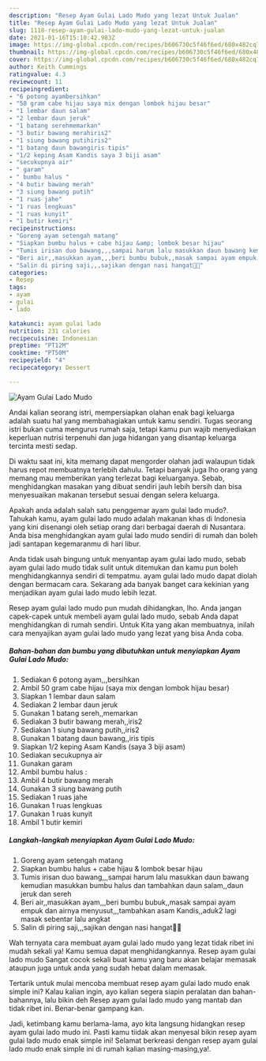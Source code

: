 ```yaml
---
description: "Resep Ayam Gulai Lado Mudo yang lezat Untuk Jualan"
title: "Resep Ayam Gulai Lado Mudo yang lezat Untuk Jualan"
slug: 1118-resep-ayam-gulai-lado-mudo-yang-lezat-untuk-jualan
date: 2021-01-16T15:10:42.983Z
image: https://img-global.cpcdn.com/recipes/b606730c5f46f6ed/680x482cq70/ayam-gulai-lado-mudo-foto-resep-utama.jpg
thumbnail: https://img-global.cpcdn.com/recipes/b606730c5f46f6ed/680x482cq70/ayam-gulai-lado-mudo-foto-resep-utama.jpg
cover: https://img-global.cpcdn.com/recipes/b606730c5f46f6ed/680x482cq70/ayam-gulai-lado-mudo-foto-resep-utama.jpg
author: Keith Cummings
ratingvalue: 4.3
reviewcount: 11
recipeingredient:
- "6 potong ayambersihkan"
- "50 gram cabe hijau saya mix dengan lombok hijau besar"
- "1 lembar daun salam"
- "2 lembar daun jeruk"
- "1 batang serehmemarkan"
- "3 butir bawang merahiris2"
- "1 siung bawang putihiris2"
- "1 batang daun bawangiris tipis"
- "1/2 keping Asam Kandis saya 3 biji asam"
- "secukupnya air"
- " garam"
- " bumbu halus "
- "4 butir bawang merah"
- "3 siung bawang putih"
- "1 ruas jahe"
- "1 ruas lengkuas"
- "1 ruas kunyit"
- "1 butir kemiri"
recipeinstructions:
- "Goreng ayam setengah matang"
- "Siapkan bumbu halus + cabe hijau &amp; lombok besar hijau"
- "Tumis irisan duo bawang,,,sampai harum lalu masukkan daun bawang kemudian masukkan bumbu halus dan tambahkan daun salam,,daun jeruk dan sereh"
- "Beri air,,masukkan ayam,,,beri bumbu bubuk,,masak sampai ayam empuk dan airnya menyusut,,,tambahkan asam Kandis,,aduk2 lagi masak sebentar lalu angkat"
- "Salin di piring saji,,,sajikan dengan nasi hangat🤗🤤"
categories:
- Resep
tags:
- ayam
- gulai
- lado

katakunci: ayam gulai lado 
nutrition: 231 calories
recipecuisine: Indonesian
preptime: "PT12M"
cooktime: "PT50M"
recipeyield: "4"
recipecategory: Dessert

---
```



![Ayam Gulai Lado Mudo](https://img-global.cpcdn.com/recipes/b606730c5f46f6ed/680x482cq70/ayam-gulai-lado-mudo-foto-resep-utama.jpg)

Andai kalian seorang istri, mempersiapkan olahan enak bagi keluarga adalah suatu hal yang membahagiakan untuk kamu sendiri. Tugas seorang istri bukan cuma mengurus rumah saja, tetapi kamu pun wajib menyediakan keperluan nutrisi terpenuhi dan juga hidangan yang disantap keluarga tercinta mesti sedap.

Di waktu  saat ini, kita memang dapat mengorder olahan jadi walaupun tidak harus repot membuatnya terlebih dahulu. Tetapi banyak juga lho orang yang memang mau memberikan yang terlezat bagi keluarganya. Sebab, menghidangkan masakan yang dibuat sendiri jauh lebih bersih dan bisa menyesuaikan makanan tersebut sesuai dengan selera keluarga. 



Apakah anda adalah salah satu penggemar ayam gulai lado mudo?. Tahukah kamu, ayam gulai lado mudo adalah makanan khas di Indonesia yang kini disenangi oleh setiap orang dari berbagai daerah di Nusantara. Anda bisa menghidangkan ayam gulai lado mudo sendiri di rumah dan boleh jadi santapan kegemaranmu di hari libur.

Anda tidak usah bingung untuk menyantap ayam gulai lado mudo, sebab ayam gulai lado mudo tidak sulit untuk ditemukan dan kamu pun boleh menghidangkannya sendiri di tempatmu. ayam gulai lado mudo dapat diolah dengan bermacam cara. Sekarang ada banyak banget cara kekinian yang menjadikan ayam gulai lado mudo lebih lezat.

Resep ayam gulai lado mudo pun mudah dihidangkan, lho. Anda jangan capek-capek untuk membeli ayam gulai lado mudo, sebab Anda dapat menghidangkan di rumah sendiri. Untuk Kita yang akan membuatnya, inilah cara menyajikan ayam gulai lado mudo yang lezat yang bisa Anda coba.

<!--inarticleads1-->

##### Bahan-bahan dan bumbu yang dibutuhkan untuk menyiapkan Ayam Gulai Lado Mudo:

1. Sediakan 6 potong ayam,,,bersihkan
1. Ambil 50 gram cabe hijau (saya mix dengan lombok hijau besar)
1. Siapkan 1 lembar daun salam
1. Sediakan 2 lembar daun jeruk
1. Gunakan 1 batang sereh,,memarkan
1. Sediakan 3 butir bawang merah,,iris2
1. Sediakan 1 siung bawang putih,,iris2
1. Gunakan 1 batang daun bawang,,iris tipis
1. Siapkan 1/2 keping Asam Kandis (saya 3 biji asam)
1. Sediakan secukupnya air
1. Gunakan  garam
1. Ambil  bumbu halus :
1. Ambil 4 butir bawang merah
1. Gunakan 3 siung bawang putih
1. Sediakan 1 ruas jahe
1. Gunakan 1 ruas lengkuas
1. Gunakan 1 ruas kunyit
1. Ambil 1 butir kemiri




<!--inarticleads2-->

##### Langkah-langkah menyiapkan Ayam Gulai Lado Mudo:

1. Goreng ayam setengah matang
1. Siapkan bumbu halus + cabe hijau &amp; lombok besar hijau
1. Tumis irisan duo bawang,,,sampai harum lalu masukkan daun bawang kemudian masukkan bumbu halus dan tambahkan daun salam,,daun jeruk dan sereh
1. Beri air,,masukkan ayam,,,beri bumbu bubuk,,masak sampai ayam empuk dan airnya menyusut,,,tambahkan asam Kandis,,aduk2 lagi masak sebentar lalu angkat
1. Salin di piring saji,,,sajikan dengan nasi hangat🤗🤤




Wah ternyata cara membuat ayam gulai lado mudo yang lezat tidak ribet ini mudah sekali ya! Kamu semua dapat menghidangkannya. Resep ayam gulai lado mudo Sangat cocok sekali buat kamu yang baru akan belajar memasak ataupun juga untuk anda yang sudah hebat dalam memasak.

Tertarik untuk mulai mencoba membuat resep ayam gulai lado mudo enak simple ini? Kalau kalian ingin, ayo kalian segera siapin peralatan dan bahan-bahannya, lalu bikin deh Resep ayam gulai lado mudo yang mantab dan tidak ribet ini. Benar-benar gampang kan. 

Jadi, ketimbang kamu berlama-lama, ayo kita langsung hidangkan resep ayam gulai lado mudo ini. Pasti kamu tiidak akan menyesal bikin resep ayam gulai lado mudo enak simple ini! Selamat berkreasi dengan resep ayam gulai lado mudo enak simple ini di rumah kalian masing-masing,ya!.

